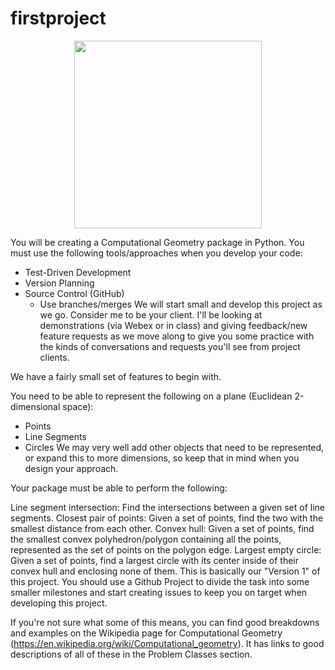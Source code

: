 # firstproject

 <p align="center"><img src="https://media.giphy.com/media/hHxTQkcjmHUTC/giphy.gif" width="300"/></p>


You will be creating a Computational Geometry package in Python. You must use the following tools/approaches when you develop your code:

- Test-Driven Development
- Version Planning 
- Source Control (GitHub)
  - Use branches/merges
We will start small and develop this project as we go. Consider me to be your client. I'll be looking at demonstrations (via Webex or in class) and giving feedback/new feature requests as we move along to give you some practice with the kinds of conversations and requests you'll see from project clients. 

We have a fairly small set of features to begin with. 

You need to be able to represent the following on a plane (Euclidean 2-dimensional space):

- Points
- Line Segments
- Circles
We may very well add other objects that need to be represented, or expand this to more dimensions, so keep that in mind when you design your approach. 

Your package must be able to perform the following:

Line segment intersection: Find the intersections between a given set of line segments.
Closest pair of points: Given a set of points, find the two with the smallest distance from each other.
Convex hull: Given a set of points, find the smallest convex polyhedron/polygon containing all the points, represented as the set of points on the polygon edge.
Largest empty circle: Given a set of points, find a largest circle with its center inside of their convex hull and enclosing none of them.
This is basically our "Version 1" of this project. You should use a Github Project to divide the task into some smaller milestones and start creating issues to keep you on target when developing this project. 

If you're not sure what some of this means, you can find good breakdowns and examples on the Wikipedia page for Computational Geometry (https://en.wikipedia.org/wiki/Computational_geometry). It has links to good descriptions of all of these in the Problem Classes section.
